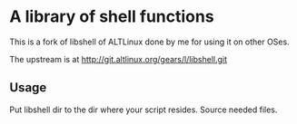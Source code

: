 A library of shell functions
============================

This is a fork of libshell of ALTLinux done by me for using it on other OSes.

The upstream is at http://git.altlinux.org/gears/l/libshell.git

Usage
-----

Put libshell dir to the dir where your script resides.
Source needed files.
